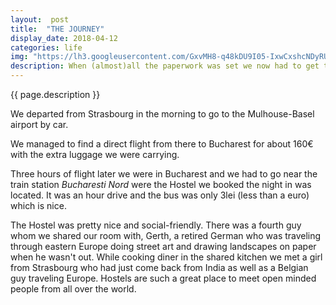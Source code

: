 ```yaml
---
layout:  post
title:  "THE JOURNEY"
display_date: 2018-04-12
categories: life
img: "https://lh3.googleusercontent.com/GxvMH8-q48kDU9I05-IxwCxshcNDyRUnUUIrA5-gk54YtS9V3tAdmM1ndbkfuU9dqMXIrwFwMLLmG2MigAmsu8a0fr_ikK6ZQMrktJiOLTYzFNO_ip-jAdRwLaGgvgL5tOu0gxCVCucFZCf5kOv0fEyY0i6Zl1iu28m9VuC7haY2dBOMjsSgWyWCO57uPHUYtiOINwTCT2qlGc7ZK8bm9naqCbo10Q4DwzxRAtVAo4vdw6pntGoCykotkU_IY5Ts5jLbZoLJLF4-Hdw9zN6CSIEesoa4XF1a9v5PurJ8vDiZExpq1TLchznLFLVH0iYjozVom4ch6bmQ8k_Elljbwnb1F6kgOCghCb4V1f5XehjvZ0GNyW4FX6NGj-J5TzHkFFsYUL43rQ-nkZrzxPiIzoj6E--niW_Gkfk0iwMGjpaPWfDO9wtx3ZcItMP3zHhuqR4UoZ49-VzyMjCDQn3it9TJbXeYPuq0jGpdTrue5qLddoUNwkW5SA8xeDBnCZhKbnsmOkmaXX6DKeIEznOAJxAbmdxlJwb40IGCoZhN2Z6jJ_-mAk56Xej_f7-Ekx30tKPdNvIn6wsDAJGJF_eJKrm1KcXt5aCg_jJ6KVM=w697-h929-no"
description: When (almost)all the paperwork was set we now had to get there...
---
```


{{ page.description }}

We departed from Strasbourg in the morning to go to the Mulhouse-Basel airport by car.

We managed to find a direct flight from there to Bucharest for about 160€ with the extra luggage we were carrying.

Three hours of flight later we were in Bucharest and we had to go near the train station _Bucharesti Nord_ were the Hostel we booked the night in was located. It was an hour drive and the bus was only 3lei (less than a euro) which is nice.

The Hostel was pretty nice and social-friendly. There was a fourth guy whom we shared our room with, Gerth, a retired German who was traveling through eastern Europe doing street art and drawing landscapes on paper when he wasn't out. While cooking diner in the shared kitchen we met a girl from Strasbourg who had just come back from India as well as a Belgian guy traveling Europe. Hostels are such a great place to meet open minded people from all over the world.
